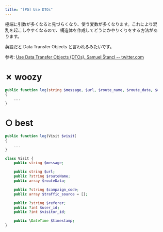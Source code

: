 ```yaml
---
title: "[PG] Use DTOs"
---
```


極端に引数が多くなると見づらくなり、使う変数が多くなります。これにより混乱を起こしやすくなるので、構造体を作成してどうにかやりくりをする方法があります。

英語だと Data Transfer Objects と言われるみたいです。

参考: [Use Data Transfer Objects (DTOs). Samuel Štancl
 -- twitter.com](https://twitter.com/samuelstancl/status/1272822466528845825)

# ✗ woozy

```php
public function log(string $message, $url, $route_name, $route_data, $campaign_code, $traffic_source, $referer, $user_id, $visitor_id, $timestamp)
{
	...
}
```

# ○ best

```php
public function log(Visit $visit)
{
	...
}

class Visit {
	public string $message;

	public string $url;
	public ?string $routeName;
	public array $routeData;

	public ?string $campaign_code;
	public array $traffic_source = [];

	public ?string $referer;
	public ?int $user_id;
	public ?int $visitor_id;

	public \DateTime $timestamp;
}

```


